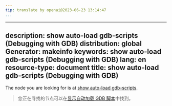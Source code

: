 ```yaml
---
tip: translate by openai@2023-06-23 13:14:47
...
```

---
description: show auto-load gdb-scripts (Debugging with GDB)
distribution: global
Generator: makeinfo
keywords: show auto-load gdb-scripts (Debugging with GDB)
lang: en
resource-type: document
title: show auto-load gdb-scripts (Debugging with GDB)
---

The node you are looking for is at [show auto-load gdb-scripts](Auto_002dloading-sequences.html#show-auto_002dload-gdb_002dscripts).

> 您正在寻找的节点可以在[显示自动加载 GDB 脚本](Auto_002dloading-sequences.html#show-auto_002dload-gdb_002dscripts)中找到。
